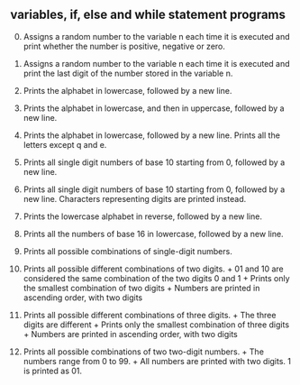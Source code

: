 ## variables, if, else and while statement programs
0. Assigns a random number to the variable n each time it is executed and print whether the number is positive, negative or zero.

1. Assigns a random number to the variable n each time it is executed and print the last digit of the number stored in the variable n.

2. Prints the alphabet in lowercase, followed by a new line.

3. Prints the alphabet in lowercase, and then in uppercase, followed by a new line.

4. Prints the alphabet in lowercase, followed by a new line. Prints all the letters except q and e.

5. Prints all single digit numbers of base 10 starting from 0, followed by a new line.

6. Prints all single digit numbers of base 10 starting from 0, followed by a new line. Characters representing digits are printed instead.

7. Prints the lowercase alphabet in reverse, followed by a new line.

8. Prints all the numbers of base 16 in lowercase, followed by a new line.

9. Prints all possible combinations of single-digit numbers.

100. Prints all possible different combinations of two digits.
	+ 01 and 10 are considered the same combination of the two digits 0 and 1
	+ Prints only the smallest combination of two digits
	+ Numbers are printed in ascending order, with two digits

101. Prints all possible different combinations of three digits.
	+ The three digits are different
	+ Prints only the smallest combination of three digits
	+ Numbers are printed in ascending order, with two digits

102. Prints all possible combinations of two two-digit numbers.
	+ The numbers range from 0 to 99.
	+ All numbers are printed with two digits. 1 is printed as 01.
